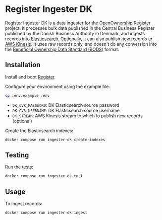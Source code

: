 # Register Ingester DK

Register Ingester DK is a data ingester for the [OpenOwnership](https://www.openownership.org/en/) [Register](https://github.com/openownership/register) project. It processes bulk data published in the Central Business Register published by the Danish Business Authority in Denmark, and ingests records into [Elasticsearch](https://www.elastic.co/elasticsearch/). Optionally, it can also publish new records to [AWS Kinesis](https://aws.amazon.com/kinesis/). It uses raw records only, and doesn't do any conversion into the [Beneficial Ownership Data Standard (BODS)](https://www.openownership.org/en/topics/beneficial-ownership-data-standard/) format.

## Installation

Install and boot [Register](https://github.com/openownership/register).

Configure your environment using the example file:

```sh
cp .env.example .env
```

- `DK_CVR_PASSWORD`: DK Elasticsearch source password
- `DK_CVR_USERNAME`: DK Elasticsearch source username
- `DK_STREAM`: AWS Kinesis stream to which to publish new records (optional)

Create the Elasticsearch indexes:

```sh
docker compose run ingester-dk create-indexes
```

## Testing

Run the tests:

```sh
docker compose run ingester-dk test
```

## Usage

To ingest records:

```sh
docker compose run ingester-dk ingest
```
